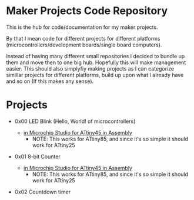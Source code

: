 # Maker Projects Code Repository
This is the hub for code/documentation for my maker projects.

By that I mean code for different projects for different platforms (microcontrollers/development boards/single board computers).

Instead of having many different small repositories I decided to bundle up them
and move then to one big hub. Hopefully this will make management easier.
This should also simplyfiy making projects as I can categorize simillar projects for different platforms, 
build up upon what I already have and so on (If this makes any sense).

# Projects
- 0x00 LED Blink (Hello, World! of microcontrollers)
  * [in Microchip Studio for ATtiny45 in Assembly](https://github.com/adamszymanowski/MakerProjects/blob/main/ATtiny/0x00-LED-Blink/in-MicrochipStudio-for-ATtiny45/0x00-for-ATtiny45/Documentation.md)
    - NOTE: This works for ATtiny85, and since it's so simple it should work for ATtiny25

- 0x01 8-bit Counter
  * [in Microchip Studio for ATtiny45 in Assembly](https://github.com/adamszymanowski/MakerProjects/blob/main/ATtiny/0x01-8-Bit-Counter/in-MicrochipStudio-for-ATtiny45/0x01-for-ATtiny45/Documentation.md)
    - NOTE: This works for ATtiny85, and since it's so simple it should work for ATtiny25

- 0x02 Countdown timer